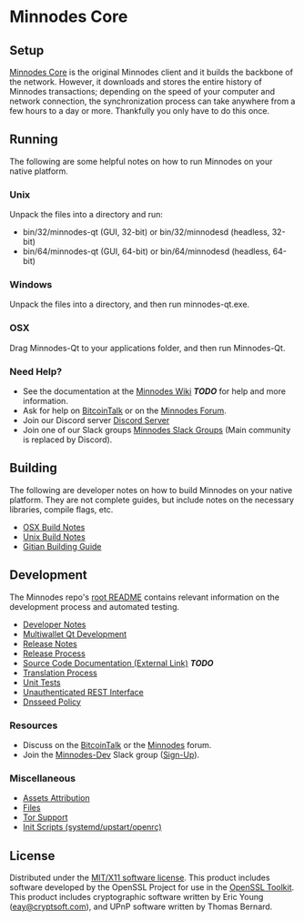 Minnodes Core
=====================

Setup
---------------------
[Minnodes Core](http://minnodes.org/wallet) is the original Minnodes client and it builds the backbone of the network. However, it downloads and stores the entire history of Minnodes transactions; depending on the speed of your computer and network connection, the synchronization process can take anywhere from a few hours to a day or more. Thankfully you only have to do this once.

Running
---------------------
The following are some helpful notes on how to run Minnodes on your native platform.

### Unix

Unpack the files into a directory and run:

- bin/32/minnodes-qt (GUI, 32-bit) or bin/32/minnodesd (headless, 32-bit)
- bin/64/minnodes-qt (GUI, 64-bit) or bin/64/minnodesd (headless, 64-bit)

### Windows

Unpack the files into a directory, and then run minnodes-qt.exe.

### OSX

Drag Minnodes-Qt to your applications folder, and then run Minnodes-Qt.

### Need Help?

* See the documentation at the [Minnodes Wiki](https://en.bitcoin.it/wiki/Main_Page) ***TODO***
for help and more information.
* Ask for help on [BitcoinTalk](https://bitcointalk.org/index.php?topic=1262920.0) or on the [Minnodes Forum](http://forum.minnodes.org/).
* Join our Discord server [Discord Server](https://discord.minnodes.org)
* Join one of our Slack groups [Minnodes Slack Groups](https://minnodes.org/slack-logins/) (Main community is replaced by Discord).

Building
---------------------
The following are developer notes on how to build Minnodes on your native platform. They are not complete guides, but include notes on the necessary libraries, compile flags, etc.

- [OSX Build Notes](build-osx.md)
- [Unix Build Notes](build-unix.md)
- [Gitian Building Guide](gitian-building.md)

Development
---------------------
The Minnodes repo's [root README](https://github.com/Minnodes-Project/Minnodes/blob/master/README.md) contains relevant information on the development process and automated testing.

- [Developer Notes](developer-notes.md)
- [Multiwallet Qt Development](multiwallet-qt.md)
- [Release Notes](release-notes.md)
- [Release Process](release-process.md)
- [Source Code Documentation (External Link)](https://dev.visucore.com/bitcoin/doxygen/) ***TODO***
- [Translation Process](translation_process.md)
- [Unit Tests](unit-tests.md)
- [Unauthenticated REST Interface](REST-interface.md)
- [Dnsseed Policy](dnsseed-policy.md)

### Resources

* Discuss on the [BitcoinTalk](https://bitcointalk.org/index.php?topic=1262920.0) or the [Minnodes](http://forum.minnodes.org/) forum.
* Join the [Minnodes-Dev](https://minnodes-dev.slack.com/) Slack group ([Sign-Up](https://minnodes-dev.herokuapp.com/)).

### Miscellaneous
- [Assets Attribution](assets-attribution.md)
- [Files](files.md)
- [Tor Support](tor.md)
- [Init Scripts (systemd/upstart/openrc)](init.md)

License
---------------------
Distributed under the [MIT/X11 software license](http://www.opensource.org/licenses/mit-license.php).
This product includes software developed by the OpenSSL Project for use in the [OpenSSL Toolkit](https://www.openssl.org/). This product includes
cryptographic software written by Eric Young ([eay@cryptsoft.com](mailto:eay@cryptsoft.com)), and UPnP software written by Thomas Bernard.
